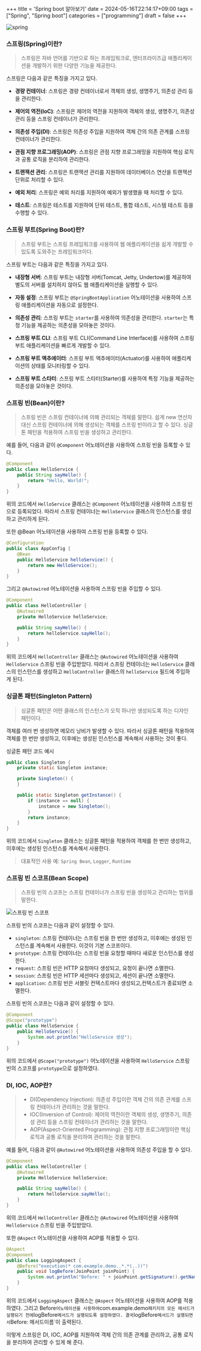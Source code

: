 +++
title = 'Spring boot 알아보기'
date = 2024-05-16T22:14:17+09:00
tags = ["Spring", "Spring boot"]
categories = ["programming"]
draft = false
+++

![spring](image.png)

### 스프링(Spring)이란?

> 스프링은 자바 언어를 기반으로 하는 프레임워크로, 엔터프라이즈급 애플리케이션을 개발하기 위한 다양한 기능을 제공한다.

스프링은 다음과 같은 특징을 가지고 있다.

-   **경량 컨테이너**: 스프링은 경량 컨테이너로서 객체의 생성, 생명주기, 의존성 관리 등을 관리한다.

-   **제어의 역전(IoC)**: 스프링은 제어의 역전을 지원하여 객체의 생성, 생명주기, 의존성 관리 등을 스프링 컨테이너가 관리한다.

-   **의존성 주입(DI)**: 스프링은 의존성 주입을 지원하여 객체 간의 의존 관계를 스프링 컨테이너가 관리한다.

-   **관점 지향 프로그래밍(AOP)**: 스프링은 관점 지향 프로그래밍을 지원하여 핵심 로직과 공통 로직을 분리하여 관리한다.

-   **트랜잭션 관리**: 스프링은 트랜잭션 관리를 지원하여 데이터베이스 연산을 트랜잭션 단위로 처리할 수 있다.

-   **예외 처리**: 스프링은 예외 처리를 지원하여 예외가 발생했을 때 처리할 수 있다.

-   **테스트**: 스프링은 테스트를 지원하여 단위 테스트, 통합 테스트, 시스템 테스트 등을 수행할 수 있다.

### 스프링 부트(Spring Boot)란?

> 스프링 부트는 스프링 프레임워크를 사용하여 웹 애플리케이션을 쉽게 개발할 수 있도록 도와주는 프레임워크이다.

스프링 부트는 다음과 같은 특징을 가지고 있다.

-   **내장형 서버**: 스프링 부트는 내장형 서버(Tomcat, Jetty, Undertow)를 제공하여 별도의 서버를 설치하지 않아도 웹 애플리케이션을 실행할 수 있다.

-   **자동 설정**: 스프링 부트는 `@SpringBootApplication` 어노테이션을 사용하여 스프링 애플리케이션을 자동으로 설정한다.

-   **의존성 관리**: 스프링 부트는 `starter`를 사용하여 의존성을 관리한다. `starter`는 특정 기능을 제공하는 의존성을 모아놓은 것이다.

-   **스프링 부트 CLI**: 스프링 부트 CLI(Command Line Interface)를 사용하여 스프링 부트 애플리케이션을 빠르게 개발할 수 있다.

-   **스프링 부트 액추에이터**: 스프링 부트 액추에이터(Actuator)를 사용하여 애플리케이션의 상태를 모니터링할 수 있다.

-   **스프링 부트 스타터**: 스프링 부트 스타터(Starter)를 사용하여 특정 기능을 제공하는 의존성을 모아놓은 것이다.

### 스프링 빈(Bean)이란?

> 스프링 빈은 스프링 컨테이너에 의해 관리되는 객체를 말한다.
> 쉽게 new 연산자 대신 스프링 컨테이너에 의해 생성되는 객체를 스프링 빈이라고 할 수 있다.
> 싱글톤 패턴을 적용하여 스프링 빈을 생성하고 관리한다.

예를 들어, 다음과 같이 `@Component` 어노테이션을 사용하여 스프링 빈을 등록할 수 있다.

```java
@Component
public class HelloService {
    public String sayHello() {
        return "Hello, World!";
    }
}
```

위의 코드에서 `HelloService` 클래스는 `@Component` 어노테이션을 사용하여 스프링 빈으로 등록되었다.
따라서 스프링 컨테이너는 `HelloService` 클래스의 인스턴스를 생성하고 관리하게 된다.

또한 @Bean 어노테이션을 사용하여 스프링 빈을 등록할 수 있다.

```java
@Configuration
public class AppConfig {
    @Bean
    public HelloService helloService() {
        return new HelloService();
    }
}
```

그리고 `@Autowired` 어노테이션을 사용하여 스프링 빈을 주입할 수 있다.

```java
@Component
public class HelloController {
    @Autowired
    private HelloService helloService;

    public String sayHello() {
        return helloService.sayHello();
    }
}
```

위의 코드에서 `HelloController` 클래스는 `@Autowired` 어노테이션을 사용하여 `HelloService` 스프링 빈을 주입받았다.
따라서 스프링 컨테이너는 `HelloService` 클래스의 인스턴스를 생성하고 `HelloController` 클래스의 `helloService` 필드에 주입하게 된다.

### 싱글톤 패턴(Singleton Pattern)

> 싱글톤 패턴은 어떤 클래스의 인스턴스가 오직 하나만 생성되도록 하는 디자인 패턴이다.

객체를 여러 번 생성하면 메모리 낭비가 발생할 수 있다.
따라서 싱글톤 패턴을 적용하여 객체를 한 번만 생성하고, 이후에는 생성된 인스턴스를 계속해서 사용하는 것이 좋다.

싱글톤 패턴 코드 예시

```java
public class Singleton {
    private static Singleton instance;

    private Singleton() {
    }

    public static Singleton getInstance() {
        if (instance == null) {
            instance = new Singleton();
        }
        return instance;
    }
}
```

위의 코드에서 `Singleton` 클래스는 싱글톤 패턴을 적용하여 객체를 한 번만 생성하고, 이후에는 생성된 인스턴스를 계속해서 사용한다.

> 대표적인 사용 예: `Spring Bean`, `Logger`, `Runtime`

### 스프링 빈 스코프(Bean Scope)

> 스프링 빈의 스코프는 스프링 컨테이너가 스프링 빈을 생성하고 관리하는 범위를 말한다.

![스프링 빈 스코프](image-1.png)

스프링 빈의 스코프는 다음과 같이 설정할 수 있다.

-   `singleton`: 스프링 컨테이너는 스프링 빈을 한 번만 생성하고, 이후에는 생성된 인스턴스를 계속해서 사용한다. 이것이 기본 스코프이다.
-   `prototype`: 스프링 컨테이너는 스프링 빈을 요청할 때마다 새로운 인스턴스를 생성한다.
-   `request`: 스프링 빈은 HTTP 요청마다 생성되고, 요청이 끝나면 소멸한다.
-   `session`: 스프링 빈은 HTTP 세션마다 생성되고, 세션이 끝나면 소멸한다.
-   `application`: 스프링 빈은 서블릿 컨텍스트마다 생성되고,컨텍스트가 종료되면 소멸한다.

스프링 빈의 스코프는 다음과 같이 설정할 수 있다.

```java
@Component
@Scope("prototype")
public class HelloService {
    public HelloService() {
        System.out.println("HelloService 생성");
    }
}
```

위의 코드에서 `@Scope("prototype")` 어노테이션을 사용하여 `HelloService` 스프링 빈의 스코프를 `prototype`으로 설정하였다.

### DI, IOC, AOP란?

> -   DI(Dependency Injection): 의존성 주입이란 객체 간의 의존 관계를 스프링 컨테이너가 관리하는 것을 말한다.
> -   IOC(Inversion of Control): 제어의 역전이란 객체의 생성, 생명주기, 의존성 관리 등을 스프링 컨테이너가 관리하는 것을 말한다.
> -   AOP(Aspect-Oriented Programming): 관점 지향 프로그래밍이란 핵심 로직과 공통 로직을 분리하여 관리하는 것을 말한다.

예를 들어, 다음과 같이 `@Autowired` 어노테이션을 사용하여 의존성 주입을 할 수 있다.

```java
@Component
public class HelloController {
    @Autowired
    private HelloService helloService;

    public String sayHello() {
        return helloService.sayHello();
    }
}
```

위의 코드에서 `HelloController` 클래스는 `@Autowired` 어노테이션을 사용하여 `HelloService` 스프링 빈을 주입받았다.

또한 `@Aspect` 어노테이션을 사용하여 AOP를 적용할 수 있다.

```java
@Aspect
@Component
public class LoggingAspect {
    @Before("execution(* com.example.demo..*.*(..))")
    public void logBefore(JoinPoint joinPoint) {
        System.out.println("Before: " + joinPoint.getSignature().getName());
    }
}
```

위의 코드에서 `LoggingAspect` 클래스는 `@Aspect` 어노테이션을 사용하여 AOP를 적용하였다.
그리고 Before`어노테이션을 사용하여`com.example.demo`패키지의 모든 메서드가 실행되기 전에`logBefore`메서드가 실행되도록 설정하였다.
결국`logBefore`메서드가 실행되면서`Before: 메서드이름`이 출력된다.

이렇게 스프링은 DI, IOC, AOP를 지원하여 객체 간의 의존 관계를 관리하고, 공통 로직을 분리하여 관리할 수 있게 해 준다.
